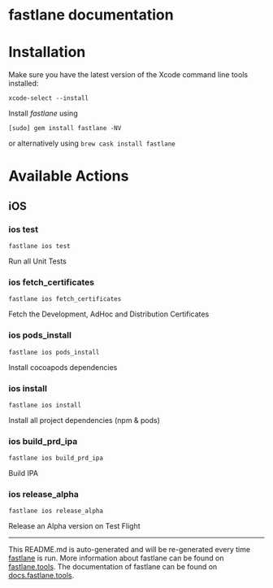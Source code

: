 fastlane documentation
================
# Installation

Make sure you have the latest version of the Xcode command line tools installed:

```
xcode-select --install
```

Install _fastlane_ using
```
[sudo] gem install fastlane -NV
```
or alternatively using `brew cask install fastlane`

# Available Actions
## iOS
### ios test
```
fastlane ios test
```
Run all Unit Tests
### ios fetch_certificates
```
fastlane ios fetch_certificates
```
Fetch the Development, AdHoc and Distribution Certificates
### ios pods_install
```
fastlane ios pods_install
```
Install cocoapods dependencies
### ios install
```
fastlane ios install
```
Install all project dependencies (npm & pods)
### ios build_prd_ipa
```
fastlane ios build_prd_ipa
```
Build IPA
### ios release_alpha
```
fastlane ios release_alpha
```
Release an Alpha version on Test Flight

----

This README.md is auto-generated and will be re-generated every time [fastlane](https://fastlane.tools) is run.
More information about fastlane can be found on [fastlane.tools](https://fastlane.tools).
The documentation of fastlane can be found on [docs.fastlane.tools](https://docs.fastlane.tools).
